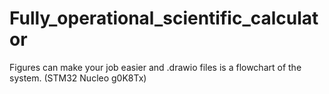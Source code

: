 # Fully_operational_scientific_calculator

Figures can make your job easier and .drawio files is a flowchart of the system. (STM32 Nucleo g0K8Tx)
